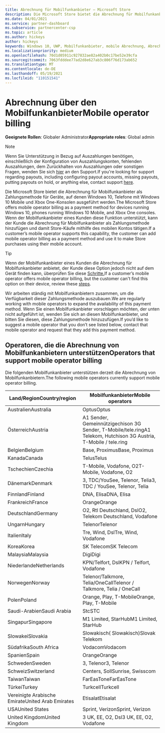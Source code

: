 ```yaml
---
title: Abrechnung für Mobilfunkanbieter – Microsoft Store
description: Die Microsoft Store bietet die Abrechnung für Mobilfunkanbieter als Zahlungsmethode für Mobilfunkanbieter, die diese Funktion unterstützen.
ms.date: 04/01/2021
ms.service: partner-dashboard
ms.subservice: partnercenter-csp
ms.topic: article
ms.author: hickeys
author: hickeys
keywords: Windows 10, UWP, Mobilfunkanbieter, mobile Abrechnung, Abrechnung für Mobilfunkanbieter
ms.localizationpriority: medium
ms.openlocfilehash: 70d1d05911c927832ae82a402b0c17be52e39cfa
ms.sourcegitcommit: 7063fdddee77ad2d8e627ab3c806f76d173ab652
ms.translationtype: MT
ms.contentlocale: de-DE
ms.lasthandoff: 05/19/2021
ms.locfileid: "110151541"
---
```

# <a name="mobile-operator-billing"></a><span data-ttu-id="7893f-104">Abrechnung über den Mobilfunkanbieter</span><span class="sxs-lookup"><span data-stu-id="7893f-104">Mobile operator billing</span></span>

<span data-ttu-id="7893f-105">**Geeignete Rollen**: Globaler Administrator</span><span class="sxs-lookup"><span data-stu-id="7893f-105">**Appropriate roles**: Global admin</span></span>

> [!NOTE]
> <span data-ttu-id="7893f-106">Wenn Sie Unterstützung in Bezug auf Auszahlungen benötigen, einschließlich der Konfiguration von Auszahlungskonten, fehlenden Auszahlungen, dem Zurückhalten von Auszahlungen oder sonstigen Fragen, wenden Sie sich [hier](https://developer.microsoft.com/windows/support) an den Support.</span><span class="sxs-lookup"><span data-stu-id="7893f-106">If you're looking for support regarding payouts, including configuring payout accounts, missing payouts, putting payouts on hold, or anything else, contact support [here](https://developer.microsoft.com/windows/support).</span></span>

<span data-ttu-id="7893f-107">Die Microsoft Store bietet die Abrechnung für Mobilfunkanbieter als Zahlungsmethode für Geräte, auf denen Windows 10, Telefone mit Windows 10 Mobile und Xbox One-Konsolen ausgeführt werden.</span><span class="sxs-lookup"><span data-stu-id="7893f-107">The Microsoft Store offers mobile operator billing as a payment method for devices running Windows 10, phones running Windows 10 Mobile, and Xbox One consoles.</span></span> <span data-ttu-id="7893f-108">Wenn der Mobilfunkanbieter eines Kunden diese Funktion unterstützt, kann der Kunde die Abrechnung für Mobilfunkanbieter als Zahlungsmethode hinzufügen und damit Store-Käufe mithilfe des mobilen Kontos tätigen.</span><span class="sxs-lookup"><span data-stu-id="7893f-108">If a customer’s mobile operator supports this capability, the customer can add mobile operator billing as a payment method and use it to make Store purchases using their mobile account.</span></span>

> [!TIP]
> <span data-ttu-id="7893f-109">Wenn der Mobilfunkanbieter eines Kunden die Abrechnung für Mobilfunkanbieter anbietet, der Kunde diese Option jedoch nicht auf dem Gerät finden kann, überprüfen Sie diese [Schritte.](https://support.microsoft.com/instantanswers/b25d6dd6-fb8b-3710-1e13-4d30eb01b51f)</span><span class="sxs-lookup"><span data-stu-id="7893f-109">If a customer’s mobile operator offers mobile operator billing, but the customer can't find this option on their device, review these [steps](https://support.microsoft.com/instantanswers/b25d6dd6-fb8b-3710-1e13-4d30eb01b51f).</span></span>

<span data-ttu-id="7893f-110">Wir arbeiten ständig mit Mobilfunkanbietern zusammen, um die Verfügbarkeit dieser Zahlungsmethode auszubauen.</span><span class="sxs-lookup"><span data-stu-id="7893f-110">We are regularly working with mobile operators to expand the availability of this payment method.</span></span> <span data-ttu-id="7893f-111">Wenn Sie einen Mobilfunkanbieter vorschlagen möchten, der unten nicht aufgeführt ist, wenden Sie sich an diesen Mobilfunkanbieter, und bitten Sie diesen, diese Zahlungsmethode hinzuzufügen.</span><span class="sxs-lookup"><span data-stu-id="7893f-111">If you’d like to suggest a mobile operator that you don’t see listed below, contact that mobile operator and request that they add this payment method.</span></span>

## <a name="operators-that-support-mobile-operator-billing"></a><span data-ttu-id="7893f-112">Operatoren, die die Abrechnung von Mobilfunkanbietern unterstützen</span><span class="sxs-lookup"><span data-stu-id="7893f-112">Operators that support mobile operator billing</span></span>

<span data-ttu-id="7893f-113">Die folgenden Mobilfunkanbieter unterstützen derzeit die Abrechnung von Mobilfunkanbietern.</span><span class="sxs-lookup"><span data-stu-id="7893f-113">The following mobile operators currently support mobile operator billing.</span></span>

| <span data-ttu-id="7893f-114">Land/Region</span><span class="sxs-lookup"><span data-stu-id="7893f-114">Country/region</span></span>       | <span data-ttu-id="7893f-115">Mobilfunkanbieter</span><span class="sxs-lookup"><span data-stu-id="7893f-115">Mobile operators</span></span>                                        |
|----------------------|---------------------------------------------------------|
| <span data-ttu-id="7893f-116">Australien</span><span class="sxs-lookup"><span data-stu-id="7893f-116">Australia</span></span>            | <span data-ttu-id="7893f-117">Optus</span><span class="sxs-lookup"><span data-stu-id="7893f-117">Optus</span></span>                                                   |
| <span data-ttu-id="7893f-118">Österreich</span><span class="sxs-lookup"><span data-stu-id="7893f-118">Austria</span></span>              | <span data-ttu-id="7893f-119">A1 Sender, Gemeinnützigechison 3G Sender, T-Mobile/tele.ring</span><span class="sxs-lookup"><span data-stu-id="7893f-119">A1 Telekom, Hutchison 3G Austria, T-Mobile / tele.ring</span></span>  |
| <span data-ttu-id="7893f-120">Belgien</span><span class="sxs-lookup"><span data-stu-id="7893f-120">Belgium</span></span>              | <span data-ttu-id="7893f-121">Base, Proximus</span><span class="sxs-lookup"><span data-stu-id="7893f-121">Base, Proximus</span></span>                                          |
| <span data-ttu-id="7893f-122">Kanada</span><span class="sxs-lookup"><span data-stu-id="7893f-122">Canada</span></span>               | <span data-ttu-id="7893f-123">Telus</span><span class="sxs-lookup"><span data-stu-id="7893f-123">Telus</span></span>                                                   |
| <span data-ttu-id="7893f-124">Tschechien</span><span class="sxs-lookup"><span data-stu-id="7893f-124">Czechia</span></span>              | <span data-ttu-id="7893f-125">T-Mobile, Vodafone, O2</span><span class="sxs-lookup"><span data-stu-id="7893f-125">T-Mobile, Vodafone, O2</span></span>                                  |
| <span data-ttu-id="7893f-126">Dänemark</span><span class="sxs-lookup"><span data-stu-id="7893f-126">Denmark</span></span>              | <span data-ttu-id="7893f-127">3, TDC/YouSee, Telenor, Telia</span><span class="sxs-lookup"><span data-stu-id="7893f-127">3, TDC / YouSee, Telenor, Telia</span></span>                         |
| <span data-ttu-id="7893f-128">Finnland</span><span class="sxs-lookup"><span data-stu-id="7893f-128">Finland</span></span>              | <span data-ttu-id="7893f-129">DNA, Elisa</span><span class="sxs-lookup"><span data-stu-id="7893f-129">DNA, Elisa</span></span>                                              |
| <span data-ttu-id="7893f-130">Frankreich</span><span class="sxs-lookup"><span data-stu-id="7893f-130">France</span></span>               | <span data-ttu-id="7893f-131">Orange</span><span class="sxs-lookup"><span data-stu-id="7893f-131">Orange</span></span>                                                  |
| <span data-ttu-id="7893f-132">Deutschland</span><span class="sxs-lookup"><span data-stu-id="7893f-132">Germany</span></span>              | <span data-ttu-id="7893f-133">O2, Rtl Deutschland, Dsl</span><span class="sxs-lookup"><span data-stu-id="7893f-133">O2, Telekom Deutschland, Vodafone</span></span>                       |
| <span data-ttu-id="7893f-134">Ungarn</span><span class="sxs-lookup"><span data-stu-id="7893f-134">Hungary</span></span>              | <span data-ttu-id="7893f-135">Telenor</span><span class="sxs-lookup"><span data-stu-id="7893f-135">Telenor</span></span>                                                 |
| <span data-ttu-id="7893f-136">Italien</span><span class="sxs-lookup"><span data-stu-id="7893f-136">Italy</span></span>                | <span data-ttu-id="7893f-137">Tre, Wind, Dsl</span><span class="sxs-lookup"><span data-stu-id="7893f-137">Tre, Wind, Vodafone</span></span>                                     |
| <span data-ttu-id="7893f-138">Korea</span><span class="sxs-lookup"><span data-stu-id="7893f-138">Korea</span></span>                | <span data-ttu-id="7893f-139">SK Telecom</span><span class="sxs-lookup"><span data-stu-id="7893f-139">SK Telecom</span></span>                                              |
| <span data-ttu-id="7893f-140">Malaysia</span><span class="sxs-lookup"><span data-stu-id="7893f-140">Malaysia</span></span>             | <span data-ttu-id="7893f-141">Digi</span><span class="sxs-lookup"><span data-stu-id="7893f-141">Digi</span></span>                                                    |
| <span data-ttu-id="7893f-142">Niederlande</span><span class="sxs-lookup"><span data-stu-id="7893f-142">Netherlands</span></span>          | <span data-ttu-id="7893f-143">KPN/Telfort, Dsl</span><span class="sxs-lookup"><span data-stu-id="7893f-143">KPN / Telfort, Vodafone</span></span>                                 |
| <span data-ttu-id="7893f-144">Norwegen</span><span class="sxs-lookup"><span data-stu-id="7893f-144">Norway</span></span>               | <span data-ttu-id="7893f-145">Telenor/Talkmore, Telia/OneCall</span><span class="sxs-lookup"><span data-stu-id="7893f-145">Telenor / Talkmore, Telia / OneCall</span></span>                     |
| <span data-ttu-id="7893f-146">Polen</span><span class="sxs-lookup"><span data-stu-id="7893f-146">Poland</span></span>               | <span data-ttu-id="7893f-147">Orange, Play, T-Mobile</span><span class="sxs-lookup"><span data-stu-id="7893f-147">Orange, Play, T-Mobile</span></span>                                  |
| <span data-ttu-id="7893f-148">Saudi-Arabien</span><span class="sxs-lookup"><span data-stu-id="7893f-148">Saudi Arabia</span></span>         | <span data-ttu-id="7893f-149">Stc</span><span class="sxs-lookup"><span data-stu-id="7893f-149">STC</span></span>                                                     |
| <span data-ttu-id="7893f-150">Singapur</span><span class="sxs-lookup"><span data-stu-id="7893f-150">Singapore</span></span>            | <span data-ttu-id="7893f-151">M1 Limited, StarHub</span><span class="sxs-lookup"><span data-stu-id="7893f-151">M1 Limited, StarHub</span></span>                                     |
| <span data-ttu-id="7893f-152">Slowakei</span><span class="sxs-lookup"><span data-stu-id="7893f-152">Slovakia</span></span>             | <span data-ttu-id="7893f-153">Slowakisch( Slowakisch)</span><span class="sxs-lookup"><span data-stu-id="7893f-153">Slovak Telekom</span></span>                                          |
| <span data-ttu-id="7893f-154">Südafrika</span><span class="sxs-lookup"><span data-stu-id="7893f-154">South Africa</span></span>         | <span data-ttu-id="7893f-155">Vodacom</span><span class="sxs-lookup"><span data-stu-id="7893f-155">Vodacom</span></span>                                                 |
| <span data-ttu-id="7893f-156">Spanien</span><span class="sxs-lookup"><span data-stu-id="7893f-156">Spain</span></span>                | <span data-ttu-id="7893f-157">Orange</span><span class="sxs-lookup"><span data-stu-id="7893f-157">Orange</span></span>                                                  |
| <span data-ttu-id="7893f-158">Schweden</span><span class="sxs-lookup"><span data-stu-id="7893f-158">Sweden</span></span>               | <span data-ttu-id="7893f-159">3, Telenor</span><span class="sxs-lookup"><span data-stu-id="7893f-159">3, Telenor</span></span>                                              |
| <span data-ttu-id="7893f-160">Schweiz</span><span class="sxs-lookup"><span data-stu-id="7893f-160">Switzerland</span></span>          | <span data-ttu-id="7893f-161">Centers, Soll</span><span class="sxs-lookup"><span data-stu-id="7893f-161">Sunrise, Swisscom</span></span>                                       |
| <span data-ttu-id="7893f-162">Taiwan</span><span class="sxs-lookup"><span data-stu-id="7893f-162">Taiwan</span></span>               | <span data-ttu-id="7893f-163">FarEasTone</span><span class="sxs-lookup"><span data-stu-id="7893f-163">FarEasTone</span></span>                                              |
| <span data-ttu-id="7893f-164">Türkei</span><span class="sxs-lookup"><span data-stu-id="7893f-164">Turkey</span></span>               | <span data-ttu-id="7893f-165">Turkcell</span><span class="sxs-lookup"><span data-stu-id="7893f-165">Turkcell</span></span>                                                |
| <span data-ttu-id="7893f-166">Vereinigte Arabische Emirate</span><span class="sxs-lookup"><span data-stu-id="7893f-166">United Arab Emirates</span></span> | <span data-ttu-id="7893f-167">Etisalat</span><span class="sxs-lookup"><span data-stu-id="7893f-167">Etisalat</span></span>                                                |
| <span data-ttu-id="7893f-168">USA</span><span class="sxs-lookup"><span data-stu-id="7893f-168">United States</span></span>        | <span data-ttu-id="7893f-169">Sprint, Verizon</span><span class="sxs-lookup"><span data-stu-id="7893f-169">Sprint, Verizon</span></span>                                         |
| <span data-ttu-id="7893f-170">United Kingdom</span><span class="sxs-lookup"><span data-stu-id="7893f-170">United Kingdom</span></span>       | <span data-ttu-id="7893f-171">3 UK, EE, O2, Dsl</span><span class="sxs-lookup"><span data-stu-id="7893f-171">3 UK, EE, O2, Vodafone</span></span>                                 |
